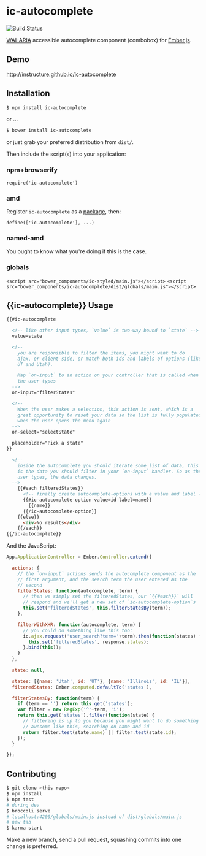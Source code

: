 ic-autocomplete
===============

[![Build Status](https://travis-ci.org/instructure/ic-autocomplete.png?branch=master)](https://travis-ci.org/instructure/ic-autocomplete)

[WAI-ARIA][wai-aria] accessible autocomplete component (combobox) for [Ember.js][ember].

Demo
----

http://instructure.github.io/ic-autocomplete

Installation
------------

```sh
$ npm install ic-autocomplete
```

or ...

```sh
$ bower install ic-autocomplete
```

or just grab your preferred distribution from `dist/`.

Then include the script(s) into your application:

### npm+browserify

`require('ic-autocomplete')`

### amd

Register `ic-autocomplete` as a [package][rjspackage], then:

`define(['ic-autocomplete'], ...)`

### named-amd

You ought to know what you're doing if this is the case.

### globals

`<script src="bower_components/ic-styled/main.js"></script>`
`<script src="bower_components/ic-autocomplete/dist/globals/main.js"></script>`

{{ic-autocomplete}} Usage
------------------

```html
{{#ic-autocomplete

  <!-- like other input types, `value` is two-way bound to `state` -->
  value=state

  <!--
    you are responsible to filter the items, you might want to do
    ajax, or client-side, or match both ids and labels of options (like
    UT and Utah).

    Map `on-input` to an action on your controller that is called when
    the user types
  -->
  on-input="filterStates"

  <!-- 
    When the user makes a selection, this action is sent, which is a
    great opportunity to reset your data so the list is fully populated
    when the user opens the menu again
  -->
  on-select="selectState"

  placeholder="Pick a state"
}}

  <!--
    inside the autocomplete you should iterate some list of data, this
    is the data you should filter in your `on-input` handler. So as the
    user types, the data changes.
  -->
    {{#each filteredStates}}
      <!-- finally create autocomplete-options with a value and label -->
      {{#ic-autocomplete-option value=id label=name}}
        {{name}}
      {{/ic-autocomplete-option}}
    {{else}}
      <div>No results</div>
    {{/each}}
{{/ic-autocomplete}}
```

And the JavaScript:

```js
App.ApplicationController = Ember.Controller.extend({

  actions: {
    // the `on-input` actions sends the autocomplete component as the
    // first argument, and the search term the user entered as the
    // second
    filterStates: function(autocomplete, term) {
      // then we simply set the filteredStates, our `{{#each}}` will
      // respond and we'll get a new set of `ic-autocomplete-option`s
      this.set('filteredStates', this.filterStatesBy(term));    
    },

    filterWithXHR: function(autocomplete, term) {
      // you could do something like this too:
      ic.ajax.request('user_search?term='+term).then(function(states) {
        this.set('filteredStates', response.states);
      }.bind(this));
    }
  },
  
  state: null,

  states: [{name: 'Utah', id: 'UT'}, {name: 'Illinois', id: 'IL'}],
  filteredStates: Ember.computed.defaultTo('states'),

  filterStatesBy: function(term) {
    if (term == '') return this.get('states');
    var filter = new RegExp('^'+term, 'i');
    return this.get('states').filter(function(state) {
      // filtering is up to you because you might want to do something
      // awesome like this, searching on name and id
      return filter.test(state.name) || filter.test(state.id);
    });
  }

});
```

Contributing
------------

```sh
$ git clone <this repo>
$ npm install
$ npm test
# during dev
$ broccoli serve
# localhost:4200/globals/main.js instead of dist/globals/main.js
# new tab
$ karma start
```

Make a new branch, send a pull request, squashing commits into one
change is preferred.

  [rjspackage]:http://requirejs.org/docs/api.html#packages
  [ember]:http://emberjs.com
  [wai-aria]:http://www.w3.org/TR/wai-aria/roles#combobox

